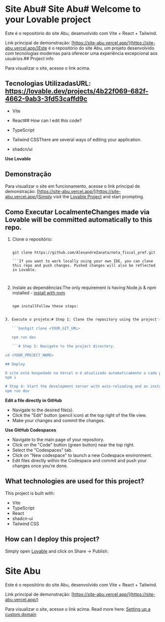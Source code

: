 # Site Abu# Site Abu# Welcome to your Lovable project



Este é o repositório do site Abu, desenvolvido com Vite + React + Tailwind.



Link principal de demonstração: [https://site-abu.vercel.app/](https://site-abu.vercel.app/)Este é o repositório do site Abu, um projeto desenvolvido com tecnologias modernas para oferecer uma experiência excepcional aos usuários.## Project info



Para visualizar o site, acesse o link acima.

## Tecnologias Utilizadas**URL**: https://lovable.dev/projects/4b22f069-682f-4662-9ab3-3fd53caffd9c

- Vite

- React## How can I edit this code?

- TypeScript

- Tailwind CSSThere are several ways of editing your application.

- shadcn/ui

**Use Lovable**

## Demonstração

Para visualizar o site em funcionamento, acesse o link principal de demonstração: [https://site-abu.vercel.app/](https://site-abu.vercel.app/)Simply visit the [Lovable Project](https://lovable.dev/projects/4b22f069-682f-4662-9ab3-3fd53caffd9c) and start prompting.



## Como Executar LocalmenteChanges made via Lovable will be committed automatically to this repo.

1. Clone o repositório:

   ```bash**Use your preferred IDE**

   git clone https://github.com/AlexandreZanata/nota_fiscal_pref.git

   ```If you want to work locally using your own IDE, you can clone this repo and push changes. Pushed changes will also be reflected in Lovable.



2. Instale as dependências:The only requirement is having Node.js & npm installed - [install with nvm](https://github.com/nvm-sh/nvm#installing-and-updating)

   ```bash

   npm installFollow these steps:

   ```

```sh

3. Execute o projeto:# Step 1: Clone the repository using the project's Git URL.

   ```bashgit clone <YOUR_GIT_URL>

   npm run dev

   ```# Step 2: Navigate to the project directory.

cd <YOUR_PROJECT_NAME>

## Deploy

O site está hospedado na Vercel e é atualizado automaticamente a cada push na branch main.# Step 3: Install the necessary dependencies.
npm i

# Step 4: Start the development server with auto-reloading and an instant preview.
npm run dev
```

**Edit a file directly in GitHub**

- Navigate to the desired file(s).
- Click the "Edit" button (pencil icon) at the top right of the file view.
- Make your changes and commit the changes.

**Use GitHub Codespaces**

- Navigate to the main page of your repository.
- Click on the "Code" button (green button) near the top right.
- Select the "Codespaces" tab.
- Click on "New codespace" to launch a new Codespace environment.
- Edit files directly within the Codespace and commit and push your changes once you're done.

## What technologies are used for this project?

This project is built with:

- Vite
- TypeScript
- React
- shadcn-ui
- Tailwind CSS

## How can I deploy this project?

Simply open [Lovable](https://lovable.dev/projects/4b22f069-682f-4662-9ab3-3fd53caffd9c) and click on Share -> Publish.
# Site Abu

Este é o repositório do site Abu, desenvolvido com Vite + React + Tailwind.

Link principal de demonstração: [https://site-abu.vercel.app/](https://site-abu.vercel.app/)

Para visualizar o site, acesse o link acima.
Read more here: [Setting up a custom domain](https://docs.lovable.dev/features/custom-domain#custom-domain)
